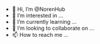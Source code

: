 - 👋 Hi, I’m @NorenHub
- 👀 I’m interested in ...
- 🌱 I’m currently learning ...
- 💞️ I’m looking to collaborate on ...
- 📫 How to reach me ...

<!---
NorenHub/NorenHub is a ✨ special ✨ repository because its `README.md` (this file) appears on your GitHub profile.
You can click the Preview link to take a look at your changes.
--->
